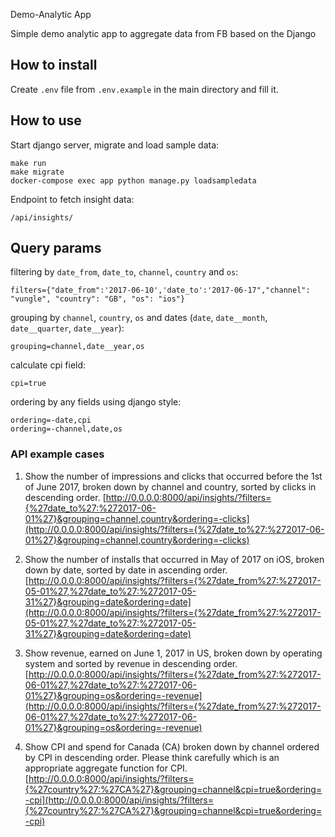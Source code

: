 Demo-Analytic App

Simple demo analytic app to aggregate data from FB based on the Django

## How to install

Create `.env` file from `.env.example` in the main directory and fill it.

## How to use

Start django server, migrate and load sample data:

```shell
make run
make migrate
docker-compose exec app python manage.py loadsampledata
```

Endpoint to fetch insight data:

```shell
/api/insights/
```

## Query params

filtering by `date_from`, `date_to`, `channel`, `country` and `os`: 
```shell
filters={"date_from":'2017-06-10','date_to':'2017-06-17","channel": "vungle", "country": "GB", "os": "ios"}
```

grouping by `channel`, `country`, `os` and dates (`date`, `date__month`, `date__quarter`, `date__year`):
```shell
grouping=channel,date__year,os
```

calculate cpi field:
```shell
cpi=true
```

ordering by any fields using django style:
```shell
ordering=-date,cpi
ordering=-channel,date,os
```

### API example cases

1. Show the number of impressions and clicks that occurred before the 1st of June 2017, broken down by channel and country, sorted by clicks in descending order.
  [http://0.0.0.0:8000/api/insights/?filters={%27date_to%27:%272017-06-01%27}&grouping=channel,country&ordering=-clicks](http://0.0.0.0:8000/api/insights/?filters={%27date_to%27:%272017-06-01%27}&grouping=channel,country&ordering=-clicks)

2. Show the number of installs that occurred in May of 2017 on iOS, broken down by date, sorted by date in ascending order.
  [http://0.0.0.0:8000/api/insights/?filters={%27date_from%27:%272017-05-01%27,%27date_to%27:%272017-05-31%27}&grouping=date&ordering=date](http://0.0.0.0:8000/api/insights/?filters={%27date_from%27:%272017-05-01%27,%27date_to%27:%272017-05-31%27}&grouping=date&ordering=date)

3. Show revenue, earned on June 1, 2017 in US, broken down by operating system and sorted by revenue in descending order.
  [http://0.0.0.0:8000/api/insights/?filters={%27date_from%27:%272017-06-01%27,%27date_to%27:%272017-06-01%27}&grouping=os&ordering=-revenue](http://0.0.0.0:8000/api/insights/?filters={%27date_from%27:%272017-06-01%27,%27date_to%27:%272017-06-01%27}&grouping=os&ordering=-revenue)

4. Show CPI and spend for Canada (CA) broken down by channel ordered by CPI in descending order. Please think carefully which is an appropriate aggregate function for CPI.
  [http://0.0.0.0:8000/api/insights/?filters={%27country%27:%27CA%27}&grouping=channel&cpi=true&ordering=-cpi](http://0.0.0.0:8000/api/insights/?filters={%27country%27:%27CA%27}&grouping=channel&cpi=true&ordering=-cpi)
